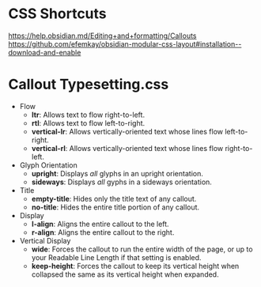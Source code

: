 # CSS Shortcuts
https://help.obsidian.md/Editing+and+formatting/Callouts
https://github.com/efemkay/obsidian-modular-css-layout#installation--download-and-enable




# Callout Typesetting.css
- Flow
    - **ltr**: Allows text to flow right-to-left.
    - **rtl**: Allows text to flow left-to-right.
    - **vertical-lr**: Allows vertically-oriented text whose lines flow left-to-right.
    - **vertical-rl**: Allows vertically-oriented text whose lines flow right-to-left.
- Glyph Orientation
    - **upright**: Displays _all_ glyphs in an upright orientation.
    - **sideways**: Displays _all_ gyphs in a sideways orientation.
- Title
    - **empty-title**: Hides only the title text of any callout.
    - **no-title**: Hides the entire title portion of any callout.
- Display
    - **l-align**: Aligns the entire callout to the left.
    - **r-align**: Aligns the entire callout to the right.
- Vertical Display
    - **wide**: Forces the callout to run the entire width of the page, or up to your Readable Line Length if that setting is enabled.
    - **keep-height**: Forces the callout to keep its vertical height when collapsed the same as its vertical height when expanded.